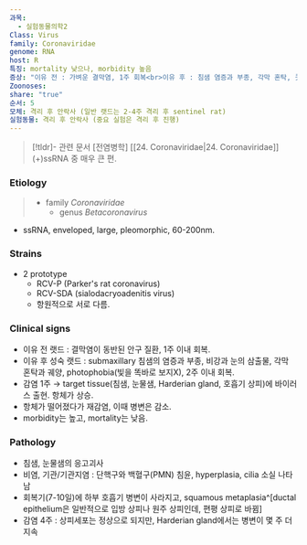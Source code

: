 ```yaml
---
과목:
  - 실험동물의학2
Class: Virus
family: Coronaviridae
genome: RNA
host: R
특징: mortality 낮으나, morbidity 높음
증상: "이유 전 : 가벼운 결막염, 1주 회복<br>이유 후 : 침샘 염증과 부종, 각막 혼탁, 콧물/눈물 등, 2주 회복"
Zoonoses: 
share: "true"
순서: 5
모체: 격리 후 안락사 (일반 랫드는 2-4주 격리 후 sentinel rat)
실험동물: 격리 후 안락사 (중요 실험은 격리 후 진행)
---
```

>[!tldr]- 관련 문서
>[전염병학] [[24. Coronaviridae|24. Coronaviridae]] (+)ssRNA 중 매우 큰 편.


### Etiology
> - family *Coronaviridae*
> 	- genus *Betacoronavirus*

- ssRNA, enveloped, large, pleomorphic, 60-200nm.
### Strains
- 2 prototype
	- RCV-P (Parker's rat coronavirus)
	- RCV-SDA (sialodacryoadenitis virus)
	- 항원적으로 서로 다름.

### Clinical signs
- 이유 전 랫드 : 결막염이 동반된 안구 질환, 1주 이내 회복.
- 이유 후 성숙 랫드 : submaxillary 침샘의 염증과 부종, 비강과 눈의 삼출물, 각막 혼탁과 궤양, photophobia(빛을 똑바로 보지X), 2주 이내 회복.
- 감염 1주 → target tissue(침샘, 눈물샘, Harderian gland, 호흡기 상피)에 바이러스 출현. 항체가 상승.
- 항체가 떨어졌다가 재감염, 이때 병변은 감소.
- morbidity는 높고, mortality는 낮음.
### Pathology
- 침샘, 눈물샘의 응고괴사
- 비염, 기관/기관지염 : 단핵구와 백혈구(PMN) 침윤, hyperplasia, cilia 소실 나타남
- 회복기(7-10일)에 하부 호흡기 병변이 사라지고, squamous metaplasia^[ductal epithelium은 일반적으로 입방 상피나 원주 상피인데, 편평 상피로 바뀜]
- 감염 4주 : 상피세포는 정상으로 되지만, Harderian gland에서는 병변이 몇 주 더 지속

